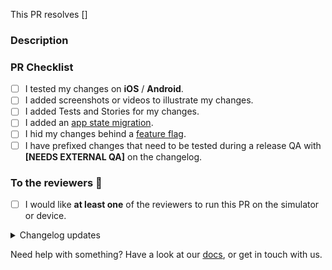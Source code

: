 This PR resolves [] <!-- eg [PROJECT-XXXX] -->

### Description

<!-- Info, implementation, how to get there, before & after screenshots & videos, follow-up work, etc -->

### PR Checklist

- [ ] I tested my changes on **iOS** / **Android**.
- [ ] I added screenshots or videos to illustrate my changes.
- [ ] I added Tests and Stories for my changes.
- [ ] I added an [app state migration].
- [ ] I hid my changes behind a [feature flag].
- [ ] I have prefixed changes that need to be tested during a release QA with **[NEEDS EXTERNAL QA]** on the changelog.

### To the reviewers 👀

- [ ] I would like **at least one** of the reviewers to run this PR on the simulator or device.

<details><summary>Changelog updates</summary>

### Changelog updates

<!-- 📝 Please fill out at least one of these sections. -->
<!-- ⓘ 'User-facing' changes will be published as release notes. -->
<!-- ⌫ Feel free to remove sections that don't apply. -->
<!-- • Write a markdown list or just a single paragraph, but stick to plain text. -->
<!-- 📖 eg. `Enable lotsByFollowedArtists - john` or `Fix phone input misalignment - mary`. -->
<!-- 🤷‍♂️ Replace this entire block with the hashtag `#nochangelog` to avoid updating the changelog. -->

#### Cross-platform user-facing changes

-

#### iOS user-facing changes

-

#### Android user-facing changes

-

#### Dev changes

-

<!-- end_changelog_updates -->

</details>

Need help with something? Have a look at our [docs], or get in touch with us.

[app state migration]: ../blob/main/docs/adding_state_migrations.md
[feature flag]: ../blob/main/docs/developing_a_feature.md
[docs]: ../blob/main/docs/README.md

